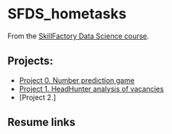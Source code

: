 # SFDS_hometasks

From the [SkillFactory Data Science course](https://skillfactory.ru/data-science).

 ## Projects:

* [Project 0. Number prediction game](https://github.com/DSminer/SFDS_hometasks/tree/main/Project_0)
* [Project 1. HeadHunter analysis of vacancies](https://github.com/DSminer/SFDS_hometasks/tree/main/Project_1)
* [Project 2.]

## Resume links
